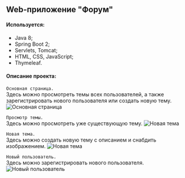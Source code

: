 Web-приложение "Форум"
----

#### Используется:
* Java 8;
* Spring Boot 2;
* Servlets, Tomcat;
* HTML, CSS, JavaScript;
* Thymeleaf.

#### Описание проекта:
`Основная страница.`  
Здесь можно просмотреть темы всех пользователей, а также 
зарегистрировать нового пользователя или создать новую тему.
![Основная страница](https://i.ibb.co/gvMRZQK/main.png)

`Просмотр темы.`  
Здесь можно просмотреть уже существующую тему.
![Новая тема](https://i.ibb.co/W32bn7C/post.png)

`Новая тема.`  
Здесь можно создать новую тему с описанием и снабдить изображением.
![Новая тема](https://i.ibb.co/ypf8tHv/create.png)

`Новый пользователь.`  
Здесь можно зарегистрировать нового пользователя.
![Новый пользователь](https://i.ibb.co/prk3cv0/reg.png)